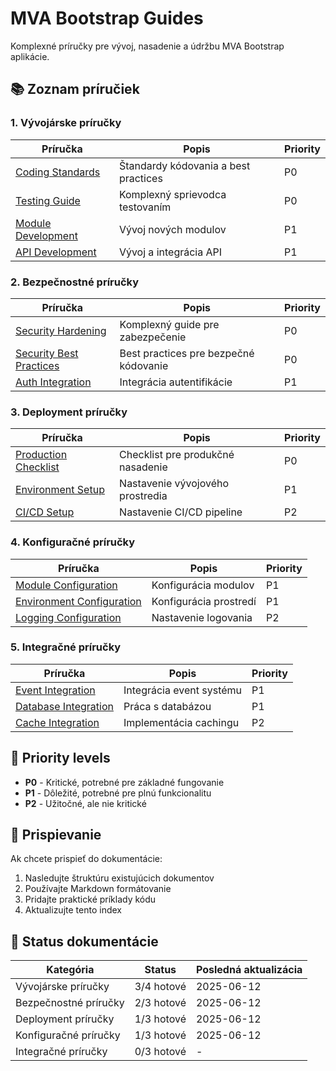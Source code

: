 # MVA Bootstrap Guides

Komplexné príručky pre vývoj, nasadenie a údržbu MVA Bootstrap aplikácie.

## 📚 Zoznam príručiek

### 1. Vývojárske príručky
| Príručka | Popis | Priority |
|----------|--------|----------|
| [Coding Standards](coding-standards.md) | Štandardy kódovania a best practices | P0 |
| [Testing Guide](testing-guide.md) | Komplexný sprievodca testovaním | P0 |
| [Module Development](module-development.md) | Vývoj nových modulov | P1 |
| [API Development](api-development.md) | Vývoj a integrácia API | P1 |

### 2. Bezpečnostné príručky
| Príručka | Popis | Priority |
|----------|--------|----------|
| [Security Hardening](security-hardening.md) | Komplexný guide pre zabezpečenie | P0 |
| [Security Best Practices](security-practices.md) | Best practices pre bezpečné kódovanie | P0 |
| [Auth Integration](auth-integration.md) | Integrácia autentifikácie | P1 |

### 3. Deployment príručky
| Príručka | Popis | Priority |
|----------|--------|----------|
| [Production Checklist](production-checklist.md) | Checklist pre produkčné nasadenie | P0 |
| [Environment Setup](environment-setup.md) | Nastavenie vývojového prostredia | P1 |
| [CI/CD Setup](cicd-setup.md) | Nastavenie CI/CD pipeline | P2 |

### 4. Konfiguračné príručky
| Príručka | Popis | Priority |
|----------|--------|----------|
| [Module Configuration](module-configuration-guide.md) | Konfigurácia modulov | P1 |
| [Environment Configuration](environment-config.md) | Konfigurácia prostredí | P1 |
| [Logging Configuration](logging-config.md) | Nastavenie logovania | P2 |

### 5. Integračné príručky
| Príručka | Popis | Priority |
|----------|--------|----------|
| [Event Integration](event-integration.md) | Integrácia event systému | P1 |
| [Database Integration](database-integration.md) | Práca s databázou | P1 |
| [Cache Integration](cache-integration.md) | Implementácia cachingu | P2 |

## 🎯 Priority levels

- **P0** - Kritické, potrebné pre základné fungovanie
- **P1** - Dôležité, potrebné pre plnú funkcionalitu
- **P2** - Užitočné, ale nie kritické

## 📝 Prispievanie

Ak chcete prispieť do dokumentácie:

1. Nasledujte štruktúru existujúcich dokumentov
2. Používajte Markdown formátovanie
3. Pridajte praktické príklady kódu
4. Aktualizujte tento index

## 🔄 Status dokumentácie

| Kategória | Status | Posledná aktualizácia |
|-----------|--------|----------------------|
| Vývojárske príručky | 3/4 hotové | 2025-06-12 |
| Bezpečnostné príručky | 2/3 hotové | 2025-06-12 |
| Deployment príručky | 1/3 hotové | 2025-06-12 |
| Konfiguračné príručky | 1/3 hotové | 2025-06-12 |
| Integračné príručky | 0/3 hotové | - |
